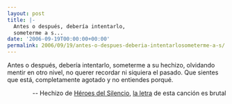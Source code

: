 ```yaml
---
layout: post
title: |-
  Antes o después, debería intentarlo,
  someterme a s...
date: '2006-09-19T00:00:00+00:00'
permalink: 2006/09/19/antes-o-despues-deberia-intentarlosometerme-a-s/
---
```

<p class="chorus">Antes o después, debería intentarlo,
someterme a su
hechizo, olvidando mentir
en otro nivel, no querer
recordar
ni siquiera el pasado.
Que sientes que está,
completamente agotado
y no entiendes porqué.</p><p align="right">-- Hechizo de <a href="http://www.youtube.com/watch?v=rh1kEYGfvIA">Héroes del Silencio</a>, <a href="http://www.seeklyrics.com/lyrics/Heroes-Del-Silencio/Hechizo.html">la letra</a> de esta canción es brutal</p>
